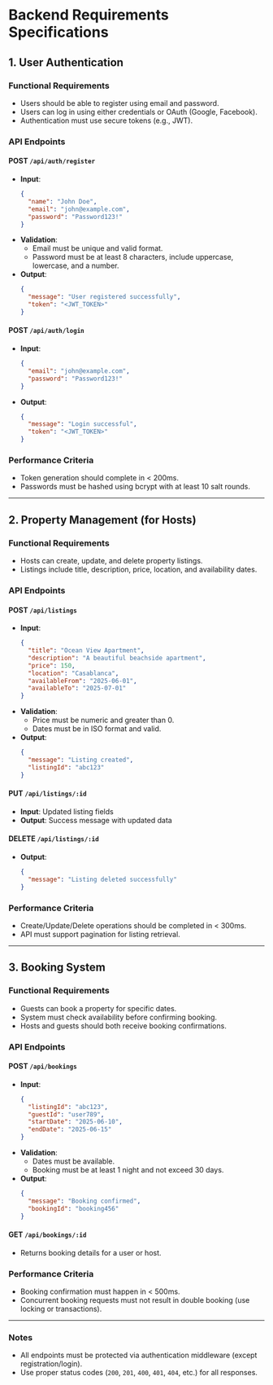 
# Backend Requirements Specifications

## 1. User Authentication

### Functional Requirements
- Users should be able to register using email and password.
- Users can log in using either credentials or OAuth (Google, Facebook).
- Authentication must use secure tokens (e.g., JWT).

### API Endpoints
#### POST `/api/auth/register`
- **Input**:  
  ```json
  {
    "name": "John Doe",
    "email": "john@example.com",
    "password": "Password123!"
  }
  ```
- **Validation**:
  - Email must be unique and valid format.
  - Password must be at least 8 characters, include uppercase, lowercase, and a number.
- **Output**:
  ```json
  {
    "message": "User registered successfully",
    "token": "<JWT_TOKEN>"
  }
  ```

#### POST `/api/auth/login`
- **Input**:
  ```json
  {
    "email": "john@example.com",
    "password": "Password123!"
  }
  ```
- **Output**:
  ```json
  {
    "message": "Login successful",
    "token": "<JWT_TOKEN>"
  }
  ```

### Performance Criteria
- Token generation should complete in < 200ms.
- Passwords must be hashed using bcrypt with at least 10 salt rounds.

---

## 2. Property Management (for Hosts)

### Functional Requirements
- Hosts can create, update, and delete property listings.
- Listings include title, description, price, location, and availability dates.

### API Endpoints
#### POST `/api/listings`
- **Input**:
  ```json
  {
    "title": "Ocean View Apartment",
    "description": "A beautiful beachside apartment",
    "price": 150,
    "location": "Casablanca",
    "availableFrom": "2025-06-01",
    "availableTo": "2025-07-01"
  }
  ```
- **Validation**:
  - Price must be numeric and greater than 0.
  - Dates must be in ISO format and valid.
- **Output**:
  ```json
  {
    "message": "Listing created",
    "listingId": "abc123"
  }
  ```

#### PUT `/api/listings/:id`
- **Input**: Updated listing fields
- **Output**: Success message with updated data

#### DELETE `/api/listings/:id`
- **Output**:  
  ```json
  {
    "message": "Listing deleted successfully"
  }
  ```

### Performance Criteria
- Create/Update/Delete operations should be completed in < 300ms.
- API must support pagination for listing retrieval.

---

## 3. Booking System

### Functional Requirements
- Guests can book a property for specific dates.
- System must check availability before confirming booking.
- Hosts and guests should both receive booking confirmations.

### API Endpoints
#### POST `/api/bookings`
- **Input**:
  ```json
  {
    "listingId": "abc123",
    "guestId": "user789",
    "startDate": "2025-06-10",
    "endDate": "2025-06-15"
  }
  ```
- **Validation**:
  - Dates must be available.
  - Booking must be at least 1 night and not exceed 30 days.
- **Output**:
  ```json
  {
    "message": "Booking confirmed",
    "bookingId": "booking456"
  }
  ```

#### GET `/api/bookings/:id`
- Returns booking details for a user or host.

### Performance Criteria
- Booking confirmation must happen in < 500ms.
- Concurrent booking requests must not result in double booking (use locking or transactions).

---

### Notes
- All endpoints must be protected via authentication middleware (except registration/login).
- Use proper status codes (`200`, `201`, `400`, `401`, `404`, etc.) for all responses.
